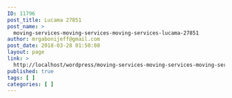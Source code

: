 ```yaml
---
ID: 11796
post_title: Lucama 27851
post_name: >
  moving-services-moving-services-moving-services-lucama-27851
author: mrgabonijeff@gmail.com
post_date: 2018-03-28 01:50:08
layout: page
link: >
  http://localhost/wordpress/moving-services-moving-services-moving-services-lucama-27851/
published: true
tags: [ ]
categories: [ ]
---
```

